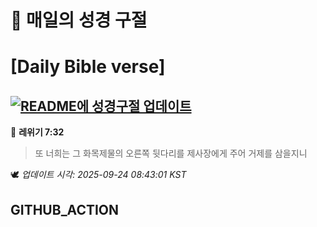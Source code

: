 # 🙏 매일의 성경 구절
# [Daily Bible verse]
## [![README에 성경구절 업데이트](https://github.com/DONGSUKA/first_test/actions/workflows/update-readme-bible.yml/badge.svg)](https://github.com/DONGSUKA/first_test/actions/workflows/update-readme-bible.yml)
<!-- START_BIBLE_VERSE -->
📖 **레위기 7:32**
> 또 너희는 그 화목제물의 오른쪽 뒷다리를 제사장에게 주어 거제를 삼을지니

🕊️ _업데이트 시각: 2025-09-24 08:43:01 KST_
  <!-- END_BIBLE_VERSE -->
## GITHUB_ACTION
